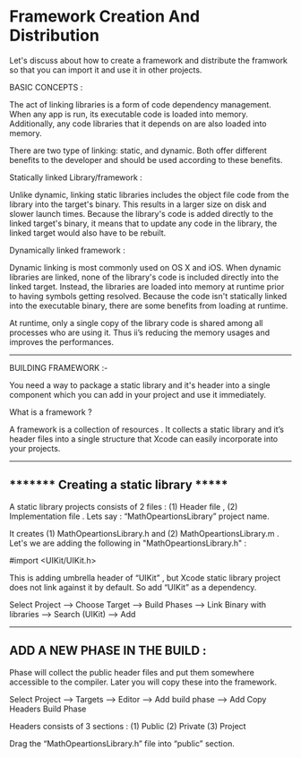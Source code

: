 # Framework Creation And Distribution

Let's discuss about how to create a framework and distribute the framwork 
so that you can import it and use it in other projects.

BASIC CONCEPTS :

The act of linking libraries is a form of code dependency management. When any app is run, its executable code is loaded into memory. Additionally, any code libraries that it depends on are also loaded into memory. 

There are two type of linking: static, and dynamic. Both offer different benefits to the developer and should be used according to these benefits.

Statically linked Library/framework  : 

Unlike dynamic, linking static libraries includes the object file code from the library into the target's binary. This results in a larger size on disk and slower launch times. Because the library's code is added directly to the linked target's binary, it means that to update any code in the library, the linked target would also have to be rebuilt.

Dynamically linked framework : 

Dynamic linking is most commonly used on OS X and iOS. When dynamic libraries are linked, none of the library's code is included directly into the linked target. Instead, the libraries are loaded into memory at runtime prior to having symbols getting resolved. Because the code isn't statically linked into the executable binary, there are some benefits from loading at runtime.

At runtime, only a single copy of the library code is shared among all processes who are using it. Thus ii’s reducing the memory usages and improves the performances.

---------------------------------------------------------------------

BUILDING FRAMEWORK :-

You need a way to package a static library and it's header into a single component which you can add in your project and use it immediately.

What is a framework ?

A framework is a collection of resources . It collects a static library and it’s header files into a single structure that Xcode can easily incorporate into your projects.

----------------------------------------------------------------------
******* Creating a static library ***** 
----------------------------------------------------------------------

A static library projects consists of 2 files : (1) Header file , (2) Implementation file . Lets say : “MathOpeartionsLibrary” project name.

It creates (1) MathOpeartionsLibrary.h and (2) MathOpeartionsLibrary.m . 
Let's we are adding the following in "MathOpeartionsLibrary.h" :

#import <UIKit/UIKit.h>

This is adding umbrella header of “UIKit” , but Xcode static library project does not link against it by default. So add “UIKit” as a dependency. 

Select Project —> Choose Target —> Build Phases —> Link Binary with libraries —> Search (UIKit) —> Add 

----------------------------------------------------------------------
ADD A NEW PHASE IN THE BUILD : 
----------------------------------------------------------------------

Phase will collect the public header files and put them somewhere accessible to the compiler.  Later you will copy these into the framework.

Select Project —> Targets —> Editor —> Add build phase —> Add Copy Headers Build Phase 

Headers consists of  3 sections : (1) Public (2) Private (3) Project

Drag the “MathOpeartionsLibrary.h” file into “public” section. 







